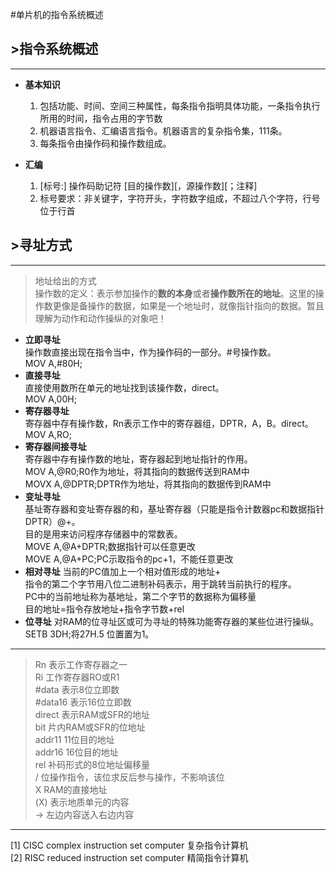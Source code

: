 #单片机的指令系统概述

## &gt;指令系统概述
 
-----

* **基本知识**
	1. 包括功能、时间、空间三种属性，每条指令指明具体功能，一条指令执行所用的时间，指令占用的字节数
	2. 机器语言指令、汇编语言指令。机器语言的复杂指令集，111条。
	3. 每条指令由操作码和操作数组成。

* **汇编**  
	1. [标号:] 操作码助记符 [目的操作数][，源操作数][；注释]
	2. 标号要求：非关键字，字符开头，字符数字组成，不超过八个字符，行号位于行首

## &gt;寻址方式

-----

> 地址给出的方式  
> 操作数的定义：表示参加操作的**数的本身**或者**操作数所在的地址**。这里的操作数更像是备操作的数据，如果是一个地址时，就像指针指向的数据。暂且理解为动作和动作操纵的对象吧！

* **立即寻址**  
	操作数直接出现在指令当中，作为操作码的一部分。#号操作数。   
	MOV A,#80H;
* **直接寻址**  
	直接使用数所在单元的地址找到该操作数，direct。  
	MOV A,00H;
* **寄存器寻址**  
	寄存器中存有操作数，Rn表示工作中的寄存器组，DPTR，A，B。direct。    
	MOV A,RO;
* **寄存器间接寻址**  
	寄存器中存有操作数的地址，寄存器起到地址指针的作用。   
	MOV A,@R0;R0作为地址，将其指向的数据传送到RAM中  
	MOVX A,@DPTR;DPTR作为地址，将其指向的数据传到RAM中
* **变址寻址**  
	基址寄存器和变址寄存器的和，基址寄存器（只能是指令计数器pc和数据指针DPTR）@+。  
	目的是用来访问程序存储器中的常数表。  
	MOVE A,@A+DPTR;数据指针可以任意更改  
	MOVE A,@A+PC;PC示取指令的pc+1，不能任意更改
* **相对寻址**
	当前的PC值加上一个相对值形成的地址+   
	指令的第二个字节用八位二进制补码表示，用于跳转当前执行的程序。  
	PC中的当前地址称为基地址，第二个字节的数据称为偏移量  
	目的地址=指令存放地址+指令字节数+rel
* **位寻址**
	对RAM的位寻址区或可为寻址的特殊功能寄存器的某些位进行操纵。
	SETB 3DH;将27H.5 位置置为1。



------

> Rn  表示工作寄存器之一  
> Ri  工作寄存器RO或R1  
> \#data 表示8位立即数  
> \#data16 表示16位立即数  
> direct 表示RAM或SFR的地址  
> bit 片内RAM或SFR的位地址  
> addr11 11位目的地址  
> addr16 16位目的地址  
> rel 补码形式的8位地址偏移量   
> / 位操作指令，该位求反后参与操作，不影响该位  
> X RAM的直接地址  
> (X) 表示地质单元的内容  
> -> 左边内容送入右边内容  

-------------
[1] CISC complex instruction set computer 复杂指令计算机  
[2] RISC reduced instruction set computer 精简指令计算机  
